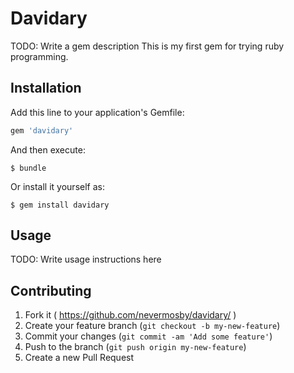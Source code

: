 # Davidary

TODO: Write a gem description
This is my first gem for trying ruby programming.

## Installation

Add this line to your application's Gemfile:

```ruby
gem 'davidary'
```

And then execute:

    $ bundle

Or install it yourself as:

    $ gem install davidary

## Usage

TODO: Write usage instructions here

## Contributing

1. Fork it ( https://github.com/nevermosby/davidary/ )
2. Create your feature branch (`git checkout -b my-new-feature`)
3. Commit your changes (`git commit -am 'Add some feature'`)
4. Push to the branch (`git push origin my-new-feature`)
5. Create a new Pull Request
